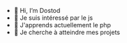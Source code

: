 - 👋 Hi, I’m Dostod
- 👀 Je suis intéressé par le js
- 🌱 J'apprends actuellement le php
- 💞️ Je cherche à atteindre mes projets

<!---
King-Bj1/King-Bj1 is a ✨ special ✨ repository because its `README.md` (this file) appears on your GitHub profile.
You can click the Preview link to take a look at your changes.
--->
